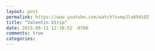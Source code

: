 ```yaml
---
layout: post
permalink: https://www.youtube.com/watch?v=mpJla69diQI
title: "Valentin Strip"
date: 2015-08-11 12:38:52 -0700
comments: true
categories: 
---
```

